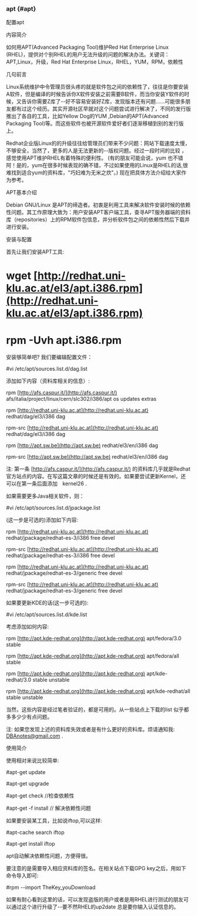 ### apt {#apt}

配置apt

内容简介

如何用APT(Advanced Packaging Tool)维护Red Hat Enterprise Linux (RHEL)，提供对个别RHEL的用户无法升级的问题的解决办法。关键词：APT,Linux，升级，Red Hat Enterprise Linux，RHEL，YUM，RPM，依赖性

几句前言

Linux系统维护中令管理员很头疼的就是软件包之间的依赖性了，往往是你要安装A软件，但是编译的时候告诉你X软件安装之前需要B软件，而当你安装Y软件的时候，又告诉你需要Z库了--好不容易安装好Z库，发现版本还有问题......可能很多朋友都有过这个经历。其实开源社区早就对这个问题尝试进行解决了，不同的发行版推出了各自的工具，比如Yellow Dog的YUM ,Debian的APT(Advanced Packaging Tool)等。而这些软件也被开源软件爱好者们逐渐移植到别的发行版上。

Redhat企业版Linux的的升级往往给管理员们带来不少问题：网站下载速度太慢，不够安全，当然了，更多的人是无法更新的--版权问题。经过一段时间的比较 ，感觉使用APT维护RHEL有着特殊的便利性。 (有的朋友可能会说，yum 也不错阿！是的，yum在很多时候表现的确不错，不过如果使用的Linux是RHEL的话,很难找到适合yum的资料库，&quot;巧妇难为无米之炊&quot;。) 现在把具体方法介绍给大家作为参考。

APT基本介绍

Debian GNU/Linux 是APT的缔造者。初衷是利用工具来解决软件安装时候的依赖性问题。其工作原理大致为：用户安装APT客户端工具，查寻APT服务器端的资料库（repositories）上的RPM软件包信息，并分析软件包之间的依赖性然后下载并进行安装。

安装与配置

首先让我们安装APT工具:

   # wget [http://redhat.uni-klu.ac.at/el3/apt.i386.rpm](http://redhat.uni-klu.ac.at/el3/apt.i386.rpm)

   # rpm -Uvh apt.i386.rpm

安装够简单吧? 我们要编辑配置文件：

   #vi /etc/apt/sources.list.d/dag.list  

添加如下内容（资料库相关的信息）:

   rpm [http://afs.caspur.it/](http://afs.caspur.it/) afs/italia/project/linux/cern/slc302/i386/apt os updates extras

   rpm [http://redhat.uni-klu.ac.at](http://redhat.uni-klu.ac.at) redhat/dag/el3/i386 dag

   rpm-src [http://redhat.uni-klu.ac.at](http://redhat.uni-klu.ac.at) redhat/dag/el3/i386 dag

   rpm [http://apt.sw.be](http://apt.sw.be) redhat/el3/en/i386 dag

   rpm-src [http://apt.sw.be](http://apt.sw.be) redhat/el3/en/i386 dag

注: 第一条 [http://afs.caspur.it/](http://afs.caspur.it/) 的资料库几乎就是Redhat官方站点的内容。在写这篇文章的时候还是有效的。如果要尝试更新Kernel，还可以在第一条后面添加　kernel26 .

如果需要更多Java相关软件，则：

   #vi /etc/apt/sources.list.d/jpackage.list  

(这一步是可选的)添加如下内容:

   rpm [http://redhat.uni-klu.ac.at](http://redhat.uni-klu.ac.at) redhat/jpackage/redhat-es-3/i386 free devel

   rpm-src [http://redhat.uni-klu.ac.at](http://redhat.uni-klu.ac.at) redhat/jpackage/redhat-es-3/i386 free devel

   rpm [http://redhat.uni-klu.ac.at](http://redhat.uni-klu.ac.at) redhat/jpackage/redhat-es-3/generic free devel

   rpm-src [http://redhat.uni-klu.ac.at](http://redhat.uni-klu.ac.at) redhat/jpackage/redhat-es-3/generic free devel

如果要更新KDE的话(这一步可选的):

   #vi /etc/apt/sources.list.d/kde.list  

考虑添加如何内容:

   rpm [http://apt.kde-redhat.org](http://apt.kde-redhat.org) apt/fedora/3.0 stable

   rpm [http://apt.kde-redhat.org](http://apt.kde-redhat.org) apt/fedora/all stable

   rpm [http://apt.kde-redhat.org](http://apt.kde-redhat.org) apt/kde-redhat/3.0 stable unstable

   rpm [http://apt.kde-redhat.org](http://apt.kde-redhat.org) apt/kde-redhat/all stable unstable

当然，这些内容是经过笔者验证的，都是可用的。从一些站点上下载的list 似乎都多多少少有点问题。

注: 如果您发现上述的资料库失效或者是有什么更好的资料库。烦请通知我: DBAnotes@gmail.com .

使用简介

使用相对来说比较简单:

   #apt-get update

   #apt-get upgrade

   #apt-get check  //检查依赖性

   #apt-get -f install // 解决依赖性问题  

如果要安装某工具，比如说iftop,可以这样:

   #apt-cache search iftop

   #apt-get install iftop  

apt自动解决依赖性问题，方便得很。

要注意的是需要导入相应资料库的签名。在相关站点下载GPG key之后，用如下命令导入即可:

   #rpm --import TheKey_youDownload

如果有耐心看到这里的话，可以发现盗版的用户或者是用RHEL进行测试的朋友可以通过这个进行升级了--要不然RHEL的up2date 总是要你输入认证信息的。